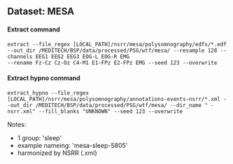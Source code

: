 ## Dataset: MESA

#### Extract command
```
extract --file_regex [LOCAL_PATH]/nsrr/mesa/polysomnography/edfs/*.edf --out_dir /MEDITECH/BSP/data/processed/PSG/wtf/mesa/ --resample 128 --channels EEG1 EEG2 EEG3 EOG-L EOG-R EMG 
--rename Fz-Cz Cz-Oz C4-M1 E1-FPz E2-FPz EMG --seed 123 --overwrite
```

#### Extract hypno command
```
extract_hypno --file_regex [LOCAL_PATH]/nsrr/mesa/polysomnography/annotations-events-nsrr/*.xml --out_dir /MEDITECH/BSP/data/processed/PSG/wtf/mesa/ --dir_name " -nsrr.xml" --fill_blanks "UNKNOWN" --seed 123 --overwrite
```

Notes: 
- 1 group: 'sleep'
- example nameing: 'mesa-sleep-5805'
- harmonized by NSRR (.xml)